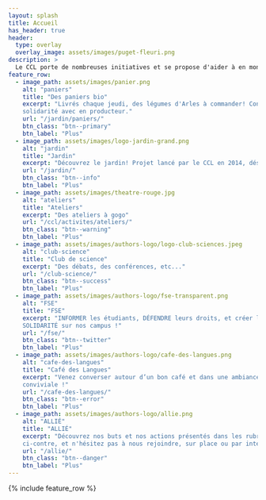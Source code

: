 ```yaml
---
layout: splash
title: Accueil
has_header: true
header:
  type: overlay
  overlay_image: assets/images/puget-fleuri.png
description: >
  Le CCL porte de nombreuses initiatives et se propose d'aider à en monter de nouvelles ! Son but : remettre les notions de créativité, de connaissance, de collectivité, de partage et d'entraide au coeur de la vie de notre campus universitaire en proposant à toutes les bonnes volontés de participer à construire leur lieu d'étude, de travail ou encore de vie.
feature_row:
  - image_path: assets/images/panier.png
    alt: "paniers"
    title: "Des paniers bio"
    excerpt: "Livrés chaque jeudi, des légumes d'Arles à commander! Contrats de
    solidarité avec en producteur."
    url: "/jardin/paniers/"
    btn_class: "btn--primary"
    btn_label: "Plus"
  - image_path: assets/images/logo-jardin-grand.png
    alt: "jardin"
    title: "Jardin"
    excerpt: "Découvrez le jardin! Projet lancé par le CCL en 2014, désormais indépendant"
    url: "/jardin/"
    btn_class: "btn--info"
    btn_label: "Plus"
  - image_path: assets/images/theatre-rouge.jpg
    alt: "ateliers"
    title: "Ateliers"
    excerpt: "Des ateliers à gogo"
    url: "/ccl/activites/ateliers/"
    btn_class: "btn--warning"
    btn_label: "Plus"
  - image_path: assets/images/authors-logo/logo-club-sciences.jpeg
    alt: "club-science"
    title: "Club de science"
    excerpt: "Des débats, des conférences, etc..."
    url: "/club-science/"
    btn_class: "btn--success"
    btn_label: "Plus"
  - image_path: assets/images/authors-logo/fse-transparent.png
    alt: "FSE"
    title: "FSE"
    excerpt: "INFORMER les étudiants, DÉFENDRE leurs droits, et créer la
    SOLIDARITÉ sur nos campus !"
    url: "/fse/"
    btn_class: "btn--twitter"
    btn_label: "Plus"
  - image_path: assets/images/authors-logo/cafe-des-langues.png
    alt: "cafe-des-langues"
    title: "Café des Langues"
    excerpt: "Venez converser autour d’un bon café et dans une ambiance très
    conviviale !"
    url: "/cafe-des-langues/"
    btn_class: "btn--error"
    btn_label: "Plus"
  - image_path: assets/images/authors-logo/allie.png
    alt: "ALLIÉ"
    title: "ALLIÉ"
    excerpt: "Découvrez nos buts et nos actions présentés dans les rubriques
    ci-contre, et n'hésitez pas à nous rejoindre, sur place ou par internet !"
    url: "/allie/"
    btn_class: "btn--danger"
    btn_label: "Plus"
---
```

<script>
  if (window.netlifyIdentity) {
    window.netlifyIdentity.on("init", user => {
      if (!user) {
        window.netlifyIdentity.on("login", () => {
          document.location.href = "/admin/";
        });
      }
    });
  }
</script>

{% include feature_row %}
